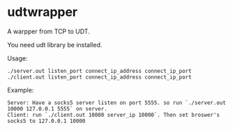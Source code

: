 udtwrapper
==========


A warpper from TCP to UDT.

You need udt library be installed.

Usage:

    ./server.out listen_port connect_ip_address connect_ip_port
    ./client.out listen_port connect_ip_address connect_ip_port
    
Example:

    Server: Have a socks5 server listen on port 5555. so run `./server.out 10000 127.0.0.1 5555` on server.
    Client: run `./client.out 10000 server_ip 10000`. Then set broswer's socks5 to 127.0.0.1 10000
